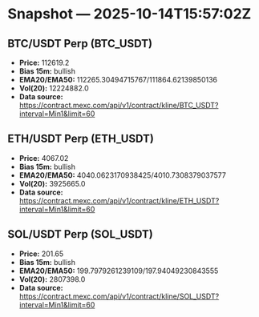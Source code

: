 # Snapshot — 2025-10-14T15:57:02Z

## BTC/USDT Perp (BTC_USDT)
- **Price:** 112619.2
- **Bias 15m:** bullish
- **EMA20/EMA50:** 112265.30494715767/111864.62139850136
- **Vol(20):** 12224882.0
- **Data source:** https://contract.mexc.com/api/v1/contract/kline/BTC_USDT?interval=Min1&limit=60

## ETH/USDT Perp (ETH_USDT)
- **Price:** 4067.02
- **Bias 15m:** bullish
- **EMA20/EMA50:** 4040.0623170938425/4010.7308379037577
- **Vol(20):** 3925665.0
- **Data source:** https://contract.mexc.com/api/v1/contract/kline/ETH_USDT?interval=Min1&limit=60

## SOL/USDT Perp (SOL_USDT)
- **Price:** 201.65
- **Bias 15m:** bullish
- **EMA20/EMA50:** 199.7979261239109/197.94049230843555
- **Vol(20):** 2807398.0
- **Data source:** https://contract.mexc.com/api/v1/contract/kline/SOL_USDT?interval=Min1&limit=60
